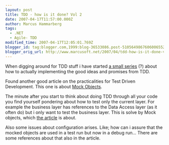 ```yaml
---
layout: post
title: TDD - how is it done? Vol 2
date: 2007-04-17T11:57:00.000Z
author: Marcus Hammarberg
tags:
  - .NET
  - Agile- TDD
modified_time: 2007-04-17T12:05:01.769Z
blogger_id: tag:blogger.com,1999:blog-36533086.post-5105649867606006552
blogger_orig_url: http://www.marcusoft.net/2007/04/tdd-how-is-it-done-vol-2.html
---
```



When
digging around for TDD stuff i have started [a small
series](http://marcushammarberg.blogspot.com/2007/04/tdd-how-is-it-done.html)
(?) about how to actually implementing the good ideas and promises from
TDD.

Found another good article on the practicalities for Test Driven
Development. This one is about [Mock
Objects](http://msdn.microsoft.com/msdnmag/issues/04/10/NMock/).

The minute after you start to think about doing TDD through all your
code you find yourself pondering about how to test only the current
layer. For example the business layer has references to the Data Access
layer (as it often do) but i only want to test the business layer. This
is solve by Mock objects, which [the
article](http://msdn.microsoft.com/msdnmag/issues/04/10/NMock/) is
about.

Also some issues about configuration arises. Like; how can i assure that
the mocked objects are used in a test run but now in a debug run...
There are some references about that also in the article.
